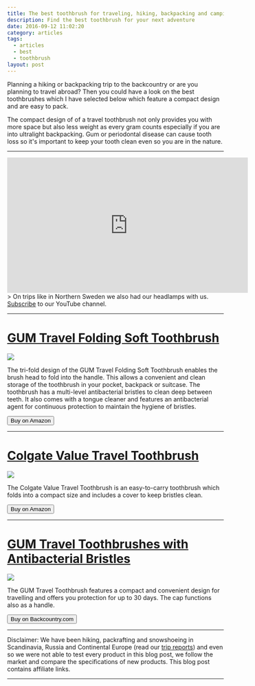 ```yaml
---
title: The best toothbrush for traveling, hiking, backpacking and camping
description: Find the best toothbrush for your next adventure
date: 2016-09-12 11:02:20
category: articles
tags:
  - articles
  - best
  - toothbrush
layout: post
---
```


Planning a hiking or backpacking trip to the backcountry or are you planning to travel abroad? Then you could have a look on the best toothbrushes which I have selected below which feature a compact design and are easy to pack.

The compact design of of a travel toothbrush not only provides you with more space but also less weight as every gram counts especially if you are into ultralight backpacking. Gum or periodontal disease can cause tooth loss so it's important to keep your tooth clean even so you are in the nature.

<!--more-->

<hr>

<iframe width="560" height="315" src="https://www.youtube.com/embed/7c0tlmtpsps" frameborder="0" allowfullscreen></iframe>
> On trips like in Northern Sweden we also had our headlamps with us. <a href="https://www.youtube.com/channel/UCnO9Q_m9EaOCrHmmQIBVBNw?sub_confirmation=1" rel="nofollow">Subscribe</a> to our YouTube channel.

<hr>

<h1><a href="http://amzn.to/2gbHMYG" rel="nofollow">GUM Travel Folding Soft Toothbrush</a></h1>

<a target="_blank"  href="https://www.amazon.com/gp/product/B00LV0JQ1W/ref=as_li_tl?ie=UTF8&camp=1789&creative=9325&creativeASIN=B00LV0JQ1W&linkCode=as2&tag=hikeve-20&linkId=0354c6208d27ad93dfd50de2bde1445f"><img border="0" src="//ws-na.amazon-adsystem.com/widgets/q?_encoding=UTF8&MarketPlace=US&ASIN=B00LV0JQ1W&ServiceVersion=20070822&ID=AsinImage&WS=1&Format=_SL250_&tag=hikeve-20" ></a><img src="//ir-na.amazon-adsystem.com/e/ir?t=hikeve-20&l=am2&o=1&a=B00LV0JQ1W" width="1" height="1" border="0" alt="" style="border:none !important; margin:0px !important;" />

The tri-fold design of the GUM Travel Folding Soft Toothbrush enables the brush head to fold into the handle. This allows a convenient and clean storage of the toothbrush in your pocket, backpack or suitcase. The toothbrush has a multi-level antibacterial bristles to clean deep between teeth. It also comes with a tongue cleaner and features an antibacterial agent for continuous protection to maintain the hygiene of bristles.

<a href="http://amzn.to/2gbHMYG" rel="nofollow" target="_blank"><button type="button" class="btn btn-danger">Buy on Amazon</button></a>

---  

<h1><a href="http://amzn.to/2fNchYf" rel="nofollow">Colgate Value Travel Toothbrush</a></h1>

<a target="_blank"  href="https://www.amazon.com/gp/product/B003A4HSIA/ref=as_li_tl?ie=UTF8&camp=1789&creative=9325&creativeASIN=B003A4HSIA&linkCode=as2&tag=hikeve-20&linkId=fd865632e06f19c93deccadb4add396a"><img border="0" src="//ws-na.amazon-adsystem.com/widgets/q?_encoding=UTF8&MarketPlace=US&ASIN=B003A4HSIA&ServiceVersion=20070822&ID=AsinImage&WS=1&Format=_SL250_&tag=hikeve-20" ></a><img src="//ir-na.amazon-adsystem.com/e/ir?t=hikeve-20&l=am2&o=1&a=B003A4HSIA" width="1" height="1" border="0" alt="" style="border:none !important; margin:0px !important;" />

The Colgate Value Travel Toothbrush is an easy-to-carry toothbrush which folds into a compact size and includes a cover to keep bristles clean.

<a href="http://amzn.to/2fNchYf" target="_blank" rel="nofollow"><button type="button" class="btn btn-danger">Buy on Amazon</button></a>   

---

<h1><a href="http://amzn.to/2gxh3tU" rel="nofollow">GUM Travel Toothbrushes with Antibacterial Bristles</a></h1>

<a target="_blank"  href="https://www.amazon.com/gp/product/B000052YA2/ref=as_li_tl?ie=UTF8&camp=1789&creative=9325&creativeASIN=B000052YA2&linkCode=as2&tag=hikeve-20&linkId=3ad5e1732afc43413e1afc3394b3bf31"><img border="0" src="//ws-na.amazon-adsystem.com/widgets/q?_encoding=UTF8&MarketPlace=US&ASIN=B000052YA2&ServiceVersion=20070822&ID=AsinImage&WS=1&Format=_SL250_&tag=hikeve-20" ></a><img src="//ir-na.amazon-adsystem.com/e/ir?t=hikeve-20&l=am2&o=1&a=B000052YA2" width="1" height="1" border="0" alt="" style="border:none !important; margin:0px !important;" />

The GUM Travel Toothbrush features a compact and convenient design for travelling and offers you protection for up to 30 days. The cap functions also as a handle.

<a href="http://amzn.to/2gxh3tU" target="_blank" rel="nofollow"><button type="button" class="btn btn-danger">Buy on Backcountry.com</button></a>

---

Disclaimer: We have been hiking, packrafting and snowshoeing in Scandinavia, Russia and Continental Europe (read our [trip reports](http://www.hikeventures.com/destinations/)) and even so we were not able to test every product in this blog post, we follow the market and compare the specifications of new products. This blog post contains affiliate links.

---
